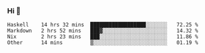 ### Hi 👋

<!--START_SECTION:waka-->

```text
Haskell    14 hrs 32 mins  ██████████████████░░░░░░░   72.25 %
Markdown   2 hrs 52 mins   ███▓░░░░░░░░░░░░░░░░░░░░░   14.32 %
Nix        2 hrs 23 mins   ███░░░░░░░░░░░░░░░░░░░░░░   11.86 %
Other      14 mins         ▒░░░░░░░░░░░░░░░░░░░░░░░░   01.19 %
```

<!--END_SECTION:waka-->
